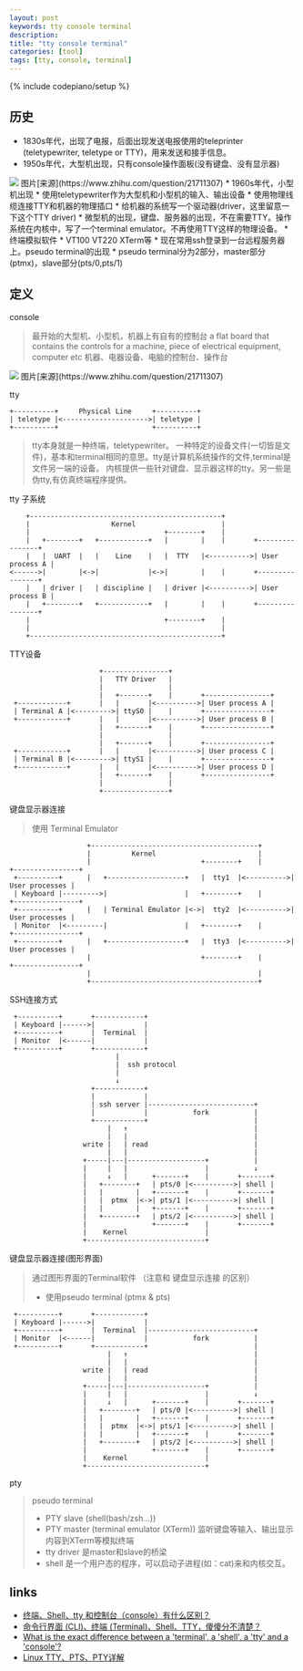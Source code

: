 ```yaml
---
layout: post
keywords: tty console terminal 
description: 
title: "tty console terminal"
categories: [tool]
tags: [tty, console, terminal]
---
```

{% include codepiano/setup %}

## 历史
* 1830s年代，出现了电报，后面出现发送电报使用的teleprinter (teletypewriter, teletype or TTY)，用来发送和接手信息。
* 1950s年代，大型机出现，只有console操作面板(没有键盘、没有显示器)
<img src="/image/tty_console_terminal_1.jpg" />
图片[来源](https://www.zhihu.com/question/21711307)
* 1960s年代，小型机出现
* 使用teletypewriter作为大型机和小型机的输入、输出设备
    * 使用物理线缆连接TTY和机器的物理插口
    * 给机器的系统写一个驱动器(driver，这里留意一下这个TTY driver)
* 微型机的出现，键盘、服务器的出现，不在需要TTY。操作系统在内核中，写了一个terminal emulator。不再使用TTY这样的物理设备。
    * 终端模拟软件
    * VT100 VT220  XTerm等
* 现在常用ssh登录到一台远程服务器上。pseudo terminal的出现
    * pseudo terminal分为2部分，master部分(ptmx)，slave部分(pts/0,pts/1)

## 定义
console
> 最开始的大型机、小型机，机器上有自有的控制台
> a flat board that contains the controls for a machine, piece of electrical equipment, computer etc
> 机器、电器设备、电脑的控制台、操作台

<img src="/image/tty_console_terminal_1.jpg" />
图片[来源](https://www.zhihu.com/question/21711307)

tty
```
+----------+     Physical Line     +----------+
| teletype |<--------------------->| teletype |
+----------+                       +----------+
```

> tty本身就是一种终端，teletypewriter。
> 一种特定的设备文件(一切皆是文件)，基本和terminal相同的意思。tty是计算机系统操作的文件,terminal是文件另一端的设备。
> 内核提供一些针对键盘、显示器这样的tty。另一些是伪tty,有仿真终端程序提供。

tty 子系统
```
    +-----------------------------------------------+
    |                    Kernel                     |
    |                                 +--------+    |
    |   +--------+   +------------+   |        |    |       +----------------+
    |   |  UART  |   |    Line    |   |  TTY   |<---------->| User process A |
<------>|        |<->|            |<->|        |    |       +----------------+
    |   | driver |   | discipline |   | driver |<---------->| User process B |
    |   +--------+   +------------+   |        |    |       +----------------+
    |                                 +--------+    |
    |                                               |
    +-----------------------------------------------+
```

TTY设备
```
                      +----------------+
                      |   TTY Driver   |
                      |                |
                      |   +-------+    |       +----------------+
 +------------+       |   |       |<---------->| User process A |
 | Terminal A |<--------->| ttyS0 |    |       +----------------+
 +------------+       |   |       |<---------->| User process B |
                      |   +-------+    |       +----------------+
                      |                |
                      |   +-------+    |       +----------------+
 +------------+       |   |       |<---------->| User process C |
 | Terminal B |<--------->| ttyS1 |    |       +----------------+
 +------------+       |   |       |<---------->| User process D |
                      |   +-------+    |       +----------------+
                      |                |
                      +----------------+
```

键盘显示器连接
> 使用 Terminal Emulator 

```
                   +-----------------------------------------+
                   |          Kernel                         |
                   |                           +--------+    |       +----------------+ 
 +----------+      |   +-------------------+   |  tty1  |<---------->| User processes |
 | Keyboard |--------->|                   |   +--------+    |       +----------------+
 +----------+      |   | Terminal Emulator |<->|  tty2  |<---------->| User processes |
 | Monitor  |<---------|                   |   +--------+    |       +----------------+
 +----------+      |   +-------------------+   |  tty3  |<---------->| User processes |
                   |                           +--------+    |       +----------------+
                   |                                         |
                   +-----------------------------------------+
```

SSH连接方式

```
 +----------+       +------------+
 | Keyboard |------>|            |
 +----------+       |  Terminal  |
 | Monitor  |<------|            |
 +----------+       +------------+
                          |
                          |  ssh protocol
                          |
                          ↓
                    +------------+
                    |            |
                    | ssh server |--------------------------+
                    |            |           fork           |
                    +------------+                          |
                        |   ↑                               |
                        |   |                               |
                  write |   | read                          |
                        |   |                               |
                  +-----|---|-------------------+           |
                  |     |   |                   |           ↓
                  |     ↓   |      +-------+    |       +-------+
                  |   +--------+   | pts/0 |<---------->| shell |
                  |   |        |   +-------+    |       +-------+
                  |   |  ptmx  |<->| pts/1 |<---------->| shell |
                  |   |        |   +-------+    |       +-------+
                  |   +--------+   | pts/2 |<---------->| shell |
                  |                +-------+    |       +-------+
                  |    Kernel                   |
                  +-----------------------------+
```

键盘显示器连接(图形界面)
> 通过图形界面的Terminal软件 （注意和 键盘显示连接  的区别）
> * 使用pseudo terminal (ptmx & pts)

```
 +----------+       +------------+
 | Keyboard |------>|            |
 +----------+       |  Terminal  |--------------------------+
 | Monitor  |<------|            |           fork           |
 +----------+       +------------+                          |
                        |   ↑                               |
                        |   |                               |
                  write |   | read                          |
                        |   |                               |
                  +-----|---|-------------------+           |
                  |     |   |                   |           ↓
                  |     ↓   |      +-------+    |       +-------+
                  |   +--------+   | pts/0 |<---------->| shell |
                  |   |        |   +-------+    |       +-------+
                  |   |  ptmx  |<->| pts/1 |<---------->| shell |
                  |   |        |   +-------+    |       +-------+
                  |   +--------+   | pts/2 |<---------->| shell |
                  |                +-------+    |       +-------+
                  |    Kernel                   |
                  +-----------------------------+
```

pty
> pseudo terminal
> * PTY slave  (shell(bash/zsh...))
> * PTY master (terminal emulator (XTerm)) 监听键盘等输入、输出显示内容到XTerm等模拟终端
> * tty driver 是master和slave的桥梁
> * shell 是一个用户态的程序，可以启动子进程(如：cat)来和内核交互。

## links
* [终端、Shell、tty 和控制台（console）有什么区别？](https://www.zhihu.com/question/21711307)
* [命令行界面 (CLI)、终端 (Terminal)、Shell、TTY，傻傻分不清楚？](https://segmentfault.com/a/1190000016129862)
* [What is the exact difference between a 'terminal', a 'shell', a 'tty' and a 'console'?](https://unix.stackexchange.com/questions/4126/what-is-the-exact-difference-between-a-terminal-a-shell-a-tty-and-a-con)
* [Linux TTY、PTS、PTY详解](https://my.oschina.net/u/3477605/blog/3025534)
